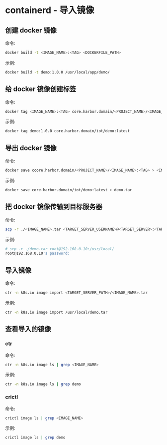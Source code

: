 # containerd - 导入镜像

## 创建 docker 镜像

命令:

```bash
docker build -t <IMAGE_NAME>:<TAG> <DOCKERFILE_PATH>
```

示例:

```bash
docker build -t demo:1.0.0 /usr/local/app/demo/
```

## 给 docker 镜像创建标签

命令:

```bash
docker tag <IMAGE_NAME>:<TAG> core.harbor.domain/<PROJECT_NAME>/<IMAGE_NAME>:<TAG>
```

示例:

```bash
docker tag demo:1.0.0 core.harbor.domain/iot/demo:latest
```

## 导出 docker 镜像

命令:

```bash
docker save ccore.harbor.domain/<PROJECT_NAME>/<IMAGE_NAME>:<TAG> > <IMAGE_NAME>.tar
```

示例:

```bash
docker save core.harbor.domain/iot/demo:latest > demo.tar
```

## 把 docker 镜像传输到目标服务器

命令:

```bash
scp -r ./<IMAGE_NAME>.tar <TARGET_SERVER_USERNAME>@<TARGET_SERVER>:<TARGET_SERVER_PATH>
```

示例:

```bash
# scp -r ./demo.tar root@192.168.0.10:/usr/local/
root@192.168.0.10's password:
```

## 导入镜像

命令:

```bash
ctr -n k8s.io image import <TARGET_SERVER_PATH>/<IMAGE_NAME>.tar
```

示例:

```bash
ctr -n k8s.io image import /usr/local/demo.tar
```

## 查看导入的镜像

### ctr

命令:

```bash
ctr -n k8s.io image ls | grep <IMAGE_NAME>
```

示例:

```bash
ctr -n k8s.io image ls | grep demo
```

### crictl

命令:

```bash
crictl image ls | grep <IMAGE_NAME>
```

示例:

```bash
crictl image ls | grep demo
```
